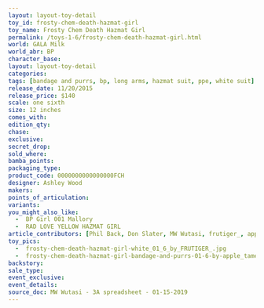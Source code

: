 ```yaml
---
layout: layout-toy-detail 
toy_id: frosty-chem-death-hazmat-girl
toy_name: Frosty Chem Death Hazmat Girl
permalink: /toys-1-6/frosty-chem-death-hazmat-girl.html
world: GALA Milk
world_abr: BP
character_base: 
layout: layout-toy-detail
categories: 
tags: [bandage and purrs, bp, long arms, hazmat suit, ppe, white suit]
release_date: 11/20/2015
release_price: $140 
scale: one sixth
size: 12 inches
comes_with: 
edition_qty: 
chase: 
exclusive: 
secret_drop: 
sold_where: 
bamba_points: 
packaging_type: 
product_code: 0000000000000000FCH
designer: Ashley Wood
makers: 
points_of_articulation: 
variants: 
you_might_also_like: 
  -  BP Girl 001 Mallory
  -  RAD LOVE YELLOW HAZMAT GIRL
article_contributors: [Phil Back, Don Slater, MW Wutasi, frutiger_, apple_tamer]
toy_pics: 
  -  frosty-chem-death-hazmat-girl-white_01_6_by_FRUTIGER_.jpg
  -  frosty-chem-death-hazmat-girl-bandage-and-purrs-01-6-by-apple_tamer-batedbunnytoys.jpg
backstory: 
sale_type: 
event_exclusive: 
event_details: 
source_doc: MW Wutasi - 3A spreadsheet - 01-15-2019
---
```

